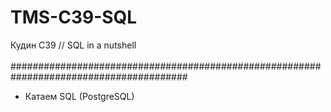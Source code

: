 # TMS-C39-SQL
Кудин С39 // SQL in a nutshell<br/>
<br/>
########################################################################################<br/>
- Катаем SQL (PostgreSQL)
</a>

